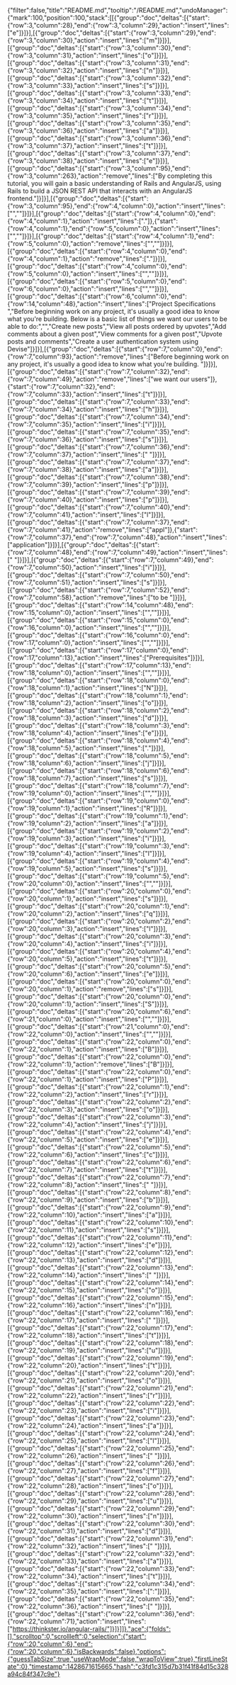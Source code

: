 {"filter":false,"title":"README.md","tooltip":"/README.md","undoManager":{"mark":100,"position":100,"stack":[[{"group":"doc","deltas":[{"start":{"row":3,"column":28},"end":{"row":3,"column":29},"action":"insert","lines":["e"]}]}],[{"group":"doc","deltas":[{"start":{"row":3,"column":29},"end":{"row":3,"column":30},"action":"insert","lines":["m"]}]}],[{"group":"doc","deltas":[{"start":{"row":3,"column":30},"end":{"row":3,"column":31},"action":"insert","lines":["o"]}]}],[{"group":"doc","deltas":[{"start":{"row":3,"column":31},"end":{"row":3,"column":32},"action":"insert","lines":["n"]}]}],[{"group":"doc","deltas":[{"start":{"row":3,"column":32},"end":{"row":3,"column":33},"action":"insert","lines":["s"]}]}],[{"group":"doc","deltas":[{"start":{"row":3,"column":33},"end":{"row":3,"column":34},"action":"insert","lines":["t"]}]}],[{"group":"doc","deltas":[{"start":{"row":3,"column":34},"end":{"row":3,"column":35},"action":"insert","lines":["r"]}]}],[{"group":"doc","deltas":[{"start":{"row":3,"column":35},"end":{"row":3,"column":36},"action":"insert","lines":["a"]}]}],[{"group":"doc","deltas":[{"start":{"row":3,"column":36},"end":{"row":3,"column":37},"action":"insert","lines":["t"]}]}],[{"group":"doc","deltas":[{"start":{"row":3,"column":37},"end":{"row":3,"column":38},"action":"insert","lines":["e"]}]}],[{"group":"doc","deltas":[{"start":{"row":3,"column":95},"end":{"row":3,"column":263},"action":"remove","lines":["By completing this tutorial, you will gain a basic understanding of Rails and AngularJS, using Rails to build a JSON REST API that interacts with an AngularJS frontend."]}]}],[{"group":"doc","deltas":[{"start":{"row":3,"column":95},"end":{"row":4,"column":0},"action":"insert","lines":["",""]}]}],[{"group":"doc","deltas":[{"start":{"row":4,"column":0},"end":{"row":4,"column":1},"action":"insert","lines":["."]},{"start":{"row":4,"column":1},"end":{"row":5,"column":0},"action":"insert","lines":["",""]}]}],[{"group":"doc","deltas":[{"start":{"row":4,"column":1},"end":{"row":5,"column":0},"action":"remove","lines":["",""]}]}],[{"group":"doc","deltas":[{"start":{"row":4,"column":0},"end":{"row":4,"column":1},"action":"remove","lines":["."]}]}],[{"group":"doc","deltas":[{"start":{"row":4,"column":0},"end":{"row":5,"column":0},"action":"insert","lines":["",""]}]}],[{"group":"doc","deltas":[{"start":{"row":5,"column":0},"end":{"row":6,"column":0},"action":"insert","lines":["",""]}]}],[{"group":"doc","deltas":[{"start":{"row":6,"column":0},"end":{"row":14,"column":48},"action":"insert","lines":["Project Specifications ","Before beginning work on any project, it's usually a good idea to know what you're building. Below is a basic list of things we want our users to be able to do:","","Create new posts","View all posts ordered by upvotes","Add comments about a given post","View comments for a given post","Upvote posts and comments","Create a user authentication system using Devise"]}]}],[{"group":"doc","deltas":[{"start":{"row":7,"column":0},"end":{"row":7,"column":93},"action":"remove","lines":["Before beginning work on any project, it's usually a good idea to know what you're building. "]}]}],[{"group":"doc","deltas":[{"start":{"row":7,"column":32},"end":{"row":7,"column":49},"action":"remove","lines":["we want our users"]},{"start":{"row":7,"column":32},"end":{"row":7,"column":33},"action":"insert","lines":["t"]}]}],[{"group":"doc","deltas":[{"start":{"row":7,"column":33},"end":{"row":7,"column":34},"action":"insert","lines":["h"]}]}],[{"group":"doc","deltas":[{"start":{"row":7,"column":34},"end":{"row":7,"column":35},"action":"insert","lines":["i"]}]}],[{"group":"doc","deltas":[{"start":{"row":7,"column":35},"end":{"row":7,"column":36},"action":"insert","lines":["s"]}]}],[{"group":"doc","deltas":[{"start":{"row":7,"column":36},"end":{"row":7,"column":37},"action":"insert","lines":[" "]}]}],[{"group":"doc","deltas":[{"start":{"row":7,"column":37},"end":{"row":7,"column":38},"action":"insert","lines":["a"]}]}],[{"group":"doc","deltas":[{"start":{"row":7,"column":38},"end":{"row":7,"column":39},"action":"insert","lines":["p"]}]}],[{"group":"doc","deltas":[{"start":{"row":7,"column":39},"end":{"row":7,"column":40},"action":"insert","lines":["p"]}]}],[{"group":"doc","deltas":[{"start":{"row":7,"column":40},"end":{"row":7,"column":41},"action":"insert","lines":["l"]}]}],[{"group":"doc","deltas":[{"start":{"row":7,"column":37},"end":{"row":7,"column":41},"action":"remove","lines":["appl"]},{"start":{"row":7,"column":37},"end":{"row":7,"column":48},"action":"insert","lines":["application"]}]}],[{"group":"doc","deltas":[{"start":{"row":7,"column":48},"end":{"row":7,"column":49},"action":"insert","lines":[" "]}]}],[{"group":"doc","deltas":[{"start":{"row":7,"column":49},"end":{"row":7,"column":50},"action":"insert","lines":["i"]}]}],[{"group":"doc","deltas":[{"start":{"row":7,"column":50},"end":{"row":7,"column":51},"action":"insert","lines":["s"]}]}],[{"group":"doc","deltas":[{"start":{"row":7,"column":52},"end":{"row":7,"column":58},"action":"remove","lines":["to be "]}]}],[{"group":"doc","deltas":[{"start":{"row":14,"column":48},"end":{"row":15,"column":0},"action":"insert","lines":["",""]}]}],[{"group":"doc","deltas":[{"start":{"row":15,"column":0},"end":{"row":16,"column":0},"action":"insert","lines":["",""]}]}],[{"group":"doc","deltas":[{"start":{"row":16,"column":0},"end":{"row":17,"column":0},"action":"insert","lines":["",""]}]}],[{"group":"doc","deltas":[{"start":{"row":17,"column":0},"end":{"row":17,"column":13},"action":"insert","lines":["Prerequisites"]}]}],[{"group":"doc","deltas":[{"start":{"row":17,"column":13},"end":{"row":18,"column":0},"action":"insert","lines":["",""]}]}],[{"group":"doc","deltas":[{"start":{"row":18,"column":0},"end":{"row":18,"column":1},"action":"insert","lines":["N"]}]}],[{"group":"doc","deltas":[{"start":{"row":18,"column":1},"end":{"row":18,"column":2},"action":"insert","lines":["o"]}]}],[{"group":"doc","deltas":[{"start":{"row":18,"column":2},"end":{"row":18,"column":3},"action":"insert","lines":["d"]}]}],[{"group":"doc","deltas":[{"start":{"row":18,"column":3},"end":{"row":18,"column":4},"action":"insert","lines":["e"]}]}],[{"group":"doc","deltas":[{"start":{"row":18,"column":4},"end":{"row":18,"column":5},"action":"insert","lines":["."]}]}],[{"group":"doc","deltas":[{"start":{"row":18,"column":5},"end":{"row":18,"column":6},"action":"insert","lines":["j"]}]}],[{"group":"doc","deltas":[{"start":{"row":18,"column":6},"end":{"row":18,"column":7},"action":"insert","lines":["s"]}]}],[{"group":"doc","deltas":[{"start":{"row":18,"column":7},"end":{"row":19,"column":0},"action":"insert","lines":["",""]}]}],[{"group":"doc","deltas":[{"start":{"row":19,"column":0},"end":{"row":19,"column":1},"action":"insert","lines":["R"]}]}],[{"group":"doc","deltas":[{"start":{"row":19,"column":1},"end":{"row":19,"column":2},"action":"insert","lines":["a"]}]}],[{"group":"doc","deltas":[{"start":{"row":19,"column":2},"end":{"row":19,"column":3},"action":"insert","lines":["i"]}]}],[{"group":"doc","deltas":[{"start":{"row":19,"column":3},"end":{"row":19,"column":4},"action":"insert","lines":["l"]}]}],[{"group":"doc","deltas":[{"start":{"row":19,"column":4},"end":{"row":19,"column":5},"action":"insert","lines":["s"]}]}],[{"group":"doc","deltas":[{"start":{"row":19,"column":5},"end":{"row":20,"column":0},"action":"insert","lines":["",""]}]}],[{"group":"doc","deltas":[{"start":{"row":20,"column":0},"end":{"row":20,"column":1},"action":"insert","lines":["s"]}]}],[{"group":"doc","deltas":[{"start":{"row":20,"column":1},"end":{"row":20,"column":2},"action":"insert","lines":["q"]}]}],[{"group":"doc","deltas":[{"start":{"row":20,"column":2},"end":{"row":20,"column":3},"action":"insert","lines":["l"]}]}],[{"group":"doc","deltas":[{"start":{"row":20,"column":3},"end":{"row":20,"column":4},"action":"insert","lines":["i"]}]}],[{"group":"doc","deltas":[{"start":{"row":20,"column":4},"end":{"row":20,"column":5},"action":"insert","lines":["t"]}]}],[{"group":"doc","deltas":[{"start":{"row":20,"column":5},"end":{"row":20,"column":6},"action":"insert","lines":["e"]}]}],[{"group":"doc","deltas":[{"start":{"row":20,"column":0},"end":{"row":20,"column":1},"action":"remove","lines":["s"]}]}],[{"group":"doc","deltas":[{"start":{"row":20,"column":0},"end":{"row":20,"column":1},"action":"insert","lines":["S"]}]}],[{"group":"doc","deltas":[{"start":{"row":20,"column":6},"end":{"row":21,"column":0},"action":"insert","lines":["",""]}]}],[{"group":"doc","deltas":[{"start":{"row":21,"column":0},"end":{"row":22,"column":0},"action":"insert","lines":["",""]}]}],[{"group":"doc","deltas":[{"start":{"row":22,"column":0},"end":{"row":22,"column":1},"action":"insert","lines":["B"]}]}],[{"group":"doc","deltas":[{"start":{"row":22,"column":0},"end":{"row":22,"column":1},"action":"remove","lines":["B"]}]}],[{"group":"doc","deltas":[{"start":{"row":22,"column":0},"end":{"row":22,"column":1},"action":"insert","lines":["P"]}]}],[{"group":"doc","deltas":[{"start":{"row":22,"column":1},"end":{"row":22,"column":2},"action":"insert","lines":["r"]}]}],[{"group":"doc","deltas":[{"start":{"row":22,"column":2},"end":{"row":22,"column":3},"action":"insert","lines":["o"]}]}],[{"group":"doc","deltas":[{"start":{"row":22,"column":3},"end":{"row":22,"column":4},"action":"insert","lines":["j"]}]}],[{"group":"doc","deltas":[{"start":{"row":22,"column":4},"end":{"row":22,"column":5},"action":"insert","lines":["e"]}]}],[{"group":"doc","deltas":[{"start":{"row":22,"column":5},"end":{"row":22,"column":6},"action":"insert","lines":["c"]}]}],[{"group":"doc","deltas":[{"start":{"row":22,"column":6},"end":{"row":22,"column":7},"action":"insert","lines":["t"]}]}],[{"group":"doc","deltas":[{"start":{"row":22,"column":7},"end":{"row":22,"column":8},"action":"insert","lines":[" "]}]}],[{"group":"doc","deltas":[{"start":{"row":22,"column":8},"end":{"row":22,"column":9},"action":"insert","lines":["b"]}]}],[{"group":"doc","deltas":[{"start":{"row":22,"column":9},"end":{"row":22,"column":10},"action":"insert","lines":["a"]}]}],[{"group":"doc","deltas":[{"start":{"row":22,"column":10},"end":{"row":22,"column":11},"action":"insert","lines":["s"]}]}],[{"group":"doc","deltas":[{"start":{"row":22,"column":11},"end":{"row":22,"column":12},"action":"insert","lines":["e"]}]}],[{"group":"doc","deltas":[{"start":{"row":22,"column":12},"end":{"row":22,"column":13},"action":"insert","lines":["d"]}]}],[{"group":"doc","deltas":[{"start":{"row":22,"column":13},"end":{"row":22,"column":14},"action":"insert","lines":[" "]}]}],[{"group":"doc","deltas":[{"start":{"row":22,"column":14},"end":{"row":22,"column":15},"action":"insert","lines":["o"]}]}],[{"group":"doc","deltas":[{"start":{"row":22,"column":15},"end":{"row":22,"column":16},"action":"insert","lines":["n"]}]}],[{"group":"doc","deltas":[{"start":{"row":22,"column":16},"end":{"row":22,"column":17},"action":"insert","lines":[" "]}]}],[{"group":"doc","deltas":[{"start":{"row":22,"column":17},"end":{"row":22,"column":18},"action":"insert","lines":["t"]}]}],[{"group":"doc","deltas":[{"start":{"row":22,"column":18},"end":{"row":22,"column":19},"action":"insert","lines":["u"]}]}],[{"group":"doc","deltas":[{"start":{"row":22,"column":19},"end":{"row":22,"column":20},"action":"insert","lines":["t"]}]}],[{"group":"doc","deltas":[{"start":{"row":22,"column":20},"end":{"row":22,"column":21},"action":"insert","lines":["o"]}]}],[{"group":"doc","deltas":[{"start":{"row":22,"column":21},"end":{"row":22,"column":22},"action":"insert","lines":["r"]}]}],[{"group":"doc","deltas":[{"start":{"row":22,"column":22},"end":{"row":22,"column":23},"action":"insert","lines":["i"]}]}],[{"group":"doc","deltas":[{"start":{"row":22,"column":23},"end":{"row":22,"column":24},"action":"insert","lines":["a"]}]}],[{"group":"doc","deltas":[{"start":{"row":22,"column":24},"end":{"row":22,"column":25},"action":"insert","lines":["l"]}]}],[{"group":"doc","deltas":[{"start":{"row":22,"column":25},"end":{"row":22,"column":26},"action":"insert","lines":[" "]}]}],[{"group":"doc","deltas":[{"start":{"row":22,"column":26},"end":{"row":22,"column":27},"action":"insert","lines":["f"]}]}],[{"group":"doc","deltas":[{"start":{"row":22,"column":27},"end":{"row":22,"column":28},"action":"insert","lines":["o"]}]}],[{"group":"doc","deltas":[{"start":{"row":22,"column":28},"end":{"row":22,"column":29},"action":"insert","lines":["u"]}]}],[{"group":"doc","deltas":[{"start":{"row":22,"column":29},"end":{"row":22,"column":30},"action":"insert","lines":["n"]}]}],[{"group":"doc","deltas":[{"start":{"row":22,"column":30},"end":{"row":22,"column":31},"action":"insert","lines":["d"]}]}],[{"group":"doc","deltas":[{"start":{"row":22,"column":31},"end":{"row":22,"column":32},"action":"insert","lines":[" "]}]}],[{"group":"doc","deltas":[{"start":{"row":22,"column":32},"end":{"row":22,"column":33},"action":"insert","lines":["a"]}]}],[{"group":"doc","deltas":[{"start":{"row":22,"column":33},"end":{"row":22,"column":34},"action":"insert","lines":["t"]}]}],[{"group":"doc","deltas":[{"start":{"row":22,"column":34},"end":{"row":22,"column":35},"action":"insert","lines":[":"]}]}],[{"group":"doc","deltas":[{"start":{"row":22,"column":35},"end":{"row":22,"column":36},"action":"insert","lines":[" "]}]}],[{"group":"doc","deltas":[{"start":{"row":22,"column":36},"end":{"row":22,"column":71},"action":"insert","lines":["https://thinkster.io/angular-rails/"]}]}]]},"ace":{"folds":[],"scrolltop":0,"scrollleft":0,"selection":{"start":{"row":20,"column":6},"end":{"row":20,"column":6},"isBackwards":false},"options":{"guessTabSize":true,"useWrapMode":false,"wrapToView":true},"firstLineState":0},"timestamp":1428671615665,"hash":"c3fd1c315d7b31f41f84d15c328a94c84f347c9e"}